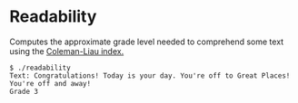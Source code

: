 # Readability

Computes the approximate grade level needed to comprehend some text using the [Coleman-Liau index.](https://en.wikipedia.org/wiki/Coleman%E2%80%93Liau_index)

```
$ ./readability
Text: Congratulations! Today is your day. You're off to Great Places! You're off and away!
Grade 3
```
